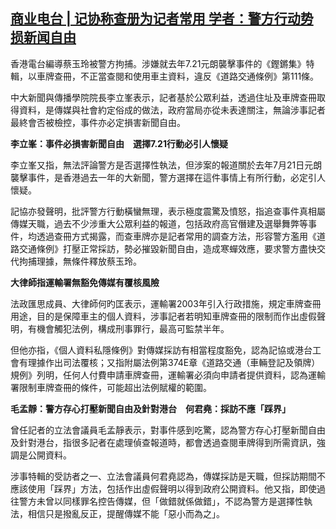<!--1604677305000-->
[商业电台 |  记协称查册为记者常用 学者：警方行动势损新闻自由](https://chinadigitaltimes.net/chinese/2020/11/%e5%95%86%e4%b8%9a%e7%94%b5%e5%8f%b0-%e8%ae%b0%e5%8d%8f%e7%a7%b0%e6%9f%a5%e5%86%8c%e4%b8%ba%e8%ae%b0%e8%80%85%e5%b8%b8%e7%94%a8-%e5%ad%a6%e8%80%85%ef%bc%9a%e8%ad%a6%e6%96%b9%e8%a1%8c%e5%8a%a8/)
------

<p>香港電台編導蔡玉玲被警方拘捕。涉嫌就去年7.21元朗襲擊事件的《鏗鏘集》特輯，以車牌查冊，不正當查閱和使用車主資料，違反《道路交通條例》第111條。</p><p>中大新聞與傳播學院院長李立峯表示，記者基於公眾利益，透過住址及車牌查冊取得資料，是傳媒與社會約定俗成的做法，政府當局亦從未表達關注，無論涉事記者最終會否被檢控，事件亦必定損害新聞自由。</p><p><strong>李立峯：事件必損害新聞自由　選擇7.21行動必引人懷疑</strong></p><p>李立峯又指，無法評論警方是否選擇性執法，但涉案的報道關於去年7月21日元朗襲擊事件，是香港過去一年的大新聞，警方選擇在這件事情上有所行動，必定引人懷疑。</p><p>記協亦發聲明，批評警方行動橫蠻無理，表示極度震驚及憤怒，指追查事件真相屬傳媒天職，過去不少涉重大公眾利益的報道，包括政府高官僭建及選舉舞弊等事件，均透過查冊方式揭露，而查車牌亦是記者常用的調查方法，形容警方濫用《道路交通條例》打壓正常採訪，勢必摧毀新聞自由，造成寒蟬效應，要求警方盡快交代拘捕理據，無條件釋放蔡玉玲。</p><p><strong>大律師指運輸署無豁免傳媒有覆核風險</strong></p><p>法政匯思成員、大律師何旳匡表示，運輸署2003年引入行政措施，規定車牌查冊用途，目的是保障車主的個人資料，涉事記者若明知車牌查冊的限制而作出虛假聲明，有機會觸犯法例，構成刑事罪行，最高可監禁半年。</p><p>但他亦指，《個人資料私隱條例》對傳媒採訪有相當程度豁免，認為記協或港台工會有理據作出司法覆核；又指附屬法例第374E章《道路交通（車輛登記及領牌）規例》列明，任何人付費申請車牌查冊，運輸署必須向申請者提供資料，認為運輸署限制車牌查冊的條件，可能超出法例賦權的範圍。</p><p><strong>毛孟靜：警方存心打壓新聞自由及針對港台　何君堯：採訪不應「踩界」&nbsp;</strong></p><p>曾任記者的立法會議員毛孟靜表示，對事件感到吃驚，認為警方存心打壓新聞自由及針對港台，指很多記者在處理偵查報道時，都會透過查閱車牌得到所需資訊，強調是公開資料。</p><p>涉事特輯的受訪者之一、立法會議員何君堯認為，傳媒採訪是天職，但採訪期間不應該使用「踩界」方法，包括作出虛假聲明以得到政府公開資料。他又指，即使過往警方未曾以同樣罪名控告傳媒，但「做錯就係做錯」，不認為警方是選擇性執法，相信只是撥亂反正，提醒傳媒不能「惡小而為之」。</p>
